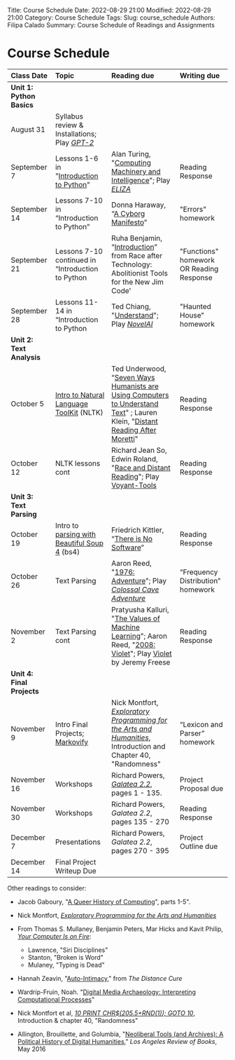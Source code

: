 Title: Course Schedule
Date: 2022-08-29 21:00
Modified: 2022-08-29 21:00
Category: Course Schedule
Tags: 
Slug: course_schedule
Authors: Filipa Calado
Summary: Course Schedule of Readings and Assignments

# Course Schedule

| Class Date | Topic | Reading due | Writing due |
|:----------|:-----|:-----------|:-----------|
| **Unit 1: Python Basics**|
| August 31 | Syllabus review & Installations; Play *[GPT-2](https://transformer.huggingface.co/doc/gpt2-large)* |
| September 7 | Lessons 1-6 in "[Introduction to Python](https://curriculum.dhinstitutes.org/workshops/python/)" | Alan Turing, "[Computing Machinery and Intelligence]({static}/readings/Turing_ComputingMachineryIntelligence.pdf)"; Play *[ELIZA](https://web.njit.edu/~ronkowit/eliza.html)* | Reading Response |
| September 14 | Lessons 7-10 in “Introduction to Python” | Donna Haraway, “[A Cyborg Manifesto]({static}/readings/Haraway_Cyborg.pdf)” | "Errors" homework |
| September 21 | Lessons 7-10 continued in “Introduction to Python | Ruha Benjamin, “[Introduction]({static}/readings/Benjamin_RaceAfterTech.pdf)” from Race after Technology: Abolitionist Tools for the New Jim Code'| "Functions" homework OR Reading Response |
| September 28 |  Lessons 11-14 in “Introduction to Python| Ted Chiang, "[Understand]({static}/readings/Chiang_Understand.pdf)"; Play *[NovelAI](https://novelai.net/)* | "Haunted House" homework |
| **Unit 2: Text Analysis** | 
| October 5 | [Intro to Natural Language ToolKit](https://realpython.com/nltk-nlp-python/) (NLTK) | Ted Underwood, “[Seven Ways Humanists are Using Computers to Understand Text](https://tedunderwood.com/2015/06/04/seven-ways-humanists-are-using-computers-to-understand-text/)" ; Lauren Klein, "[Distant Reading After Moretti](https://arcade.stanford.edu/blogs/distant-reading-after-moretti)" | Reading Response |
| October 12 | NLTK lessons cont | Richard Jean So, Edwin Roland, "[Race and Distant Reading](https://www.cambridge.org/core/services/aop-cambridge-core/content/view/6646170D88722BB195E40D4352BCDA1A/S0030812900127543a.pdf/race-and-distant-reading.pdf)"; Play [Voyant-Tools](https://voyant-tools.org/) | Reading Response |
| **Unit 3: Text Parsing** | 
|October 19 | Intro to [parsing with Beautiful Soup 4](https://github.com/gofilipa/bs4_workshop) (bs4) | Friedrich Kittler, “[There is No Software]({static}/readings/Kittler_NoSoftware.pdf)” | Reading Response |
| October 26 | Text Parsing	| Aaron Reed, "[1976: Adventure](https://if50.substack.com/p/1976-adventure)"; Play *[Colossal Cave Adventure](http://rickadams.org/adventure/advent/)* | “Frequency Distribution” homework |
| November 2 | Text Parsing cont | Pratyusha Kalluri, "[The Values of Machine Learning](https://slideslive.com/38923453/the-values-of-machine-learning)"; Aaron Reed, "[2008: Violet](https://if50.substack.com/p/2008-violet)"; Play [Violet](https://iplayif.com/?story=http%3A%2F%2Fwww.ifarchive.org%2Fif-archive%2Fgames%2Fzcode%2FViolet.zblorb) by Jeremy Freese | Reading Response |
| **Unit 4: Final Projects** |
| November 9 | Intro Final Projects; [Markovify](https://github.com/jsvine/markovify) | Nick Montfort, *[Exploratory Programming for the Arts and Humanities](https://mitpress.ublish.com/ebook/epah2e-preview/12629/23)*, Introduction and Chapter 40, "Randomness" | “Lexicon and Parser” homework |
| November 16 | Workshops | Richard Powers, [*Galatea 2.2*]({static}/readings/Powers_Galatea22.pdf), pages 1 - 135. | Project Proposal due |
| November 30 | Workshops | Richard Powers, *Galatea 2.2*, pages 135 - 270 | Reading Response |
| December 7 | Presentations | Richard Powers, *Galatea 2.2*, pages 270 - 395 |Project Outline due |
| December 14 | Final Project Writeup Due | | |


Other readings to consider:

- Jacob Gaboury, "[A Queer History of Computing](https://rhizome.org/editorial/2013/feb/19/queer-computing-1/)", parts 1-5".

- Nick Montfort, *[Exploratory Programming for the Arts and Humanities](https://mitpress.ublish.com/ebook/epah2e-preview/12629/23)*

- From Thomas S. Mullaney, Benjamin Peters, Mar Hicks and Kavit Philip, *[Your Computer Is on Fire](https://mitpress.mit.edu/9780262539739)*:
    - Lawrence, "Siri Disciplines"
    - Stanton, "Broken is Word"
    - Mulaney, "Typing is Dead"

- Hannah Zeavin, "[Auto-Intimacy]({static}/readings/Zeavin_AutoIntimacy.pdf)," from *The Distance Cure*

- Wardrip-Fruin, Noah. "[Digital Media Archaeology: Interpreting Computational Processes]({static}/readings/Wardrip-Fruin_DigitalMediaArch.pdf)"

- Nick Montfort et al, *[10 PRINT CHR\$(205.5+RND(1)); GOTO 10](https://10print.org/10_PRINT_121114.pdf)*, Introduction & chapter 40, "Randomness"

- Allington, Brouillette, and Golumbia, "[Neoliberal Tools (and Archives): A Political History of Digital Humanities](https://lareviewofbooks.org/article/neoliberal-tools-archives-political-history-digital-humanities/)," *Los Angeles Review of Books*, May 2016